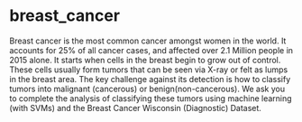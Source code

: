 # breast_cancer
Breast cancer is the most common cancer amongst women in the world. It accounts for 25% of all cancer cases,
and affected over 2.1 Million people in 2015 alone. It starts when cells in the breast begin to grow out of control. 
These cells usually form tumors that can be seen via X-ray or felt as lumps in the breast area.
The key challenge against its detection is how to classify tumors into malignant (cancerous) or benign(non-cancerous). 
We ask you to complete the analysis of classifying these tumors using machine learning (with SVMs) and the Breast Cancer Wisconsin (Diagnostic) Dataset.



